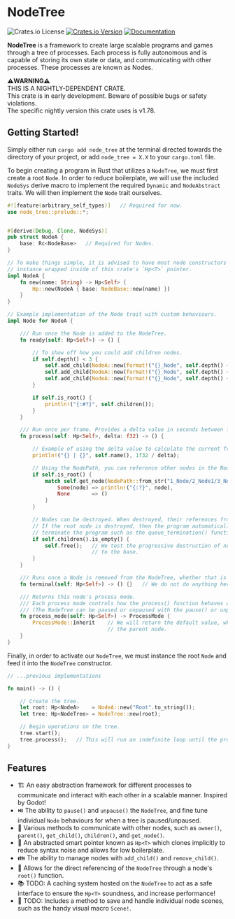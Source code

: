 # NodeTree
![Crates.io License](https://img.shields.io/crates/l/node_tree?color=green)
[![Crates.io Version](https://img.shields.io/crates/v/node_tree)](https://crates.io/crates/node_tree)
[![Documentation](https://docs.rs/node_tree/badge.svg)](https://docs.rs/node_tree)

**NodeTree** is a framework to create large scalable programs and games through a tree of processes. Each process is fully autonomous and is capable of storing its own state or data, and communicating with other processes. These processes are known as Nodes.

**⚠️WARNING⚠️**<br>
THIS IS A NIGHTLY-DEPENDENT CRATE.<br>
This crate is in early development. Beware of possible bugs or safety violations.<br>
The specific nightly version this crate uses is v1.78.

## Getting Started!
Simply either run `cargo add node_tree` at the terminal directed towards the directory of your project, or add `node_tree = X.X` to your `cargo.toml` file.

To begin creating a program in Rust that utilizes a `NodeTree`, we must first create a root `Node`. In order to reduce boilerplate, we will use the included `NodeSys` derive macro to implement the required `Dynamic` and `NodeAbstract` traits. We will then implement the `Node` trait ourselves.
```rust
#![feature(arbitrary_self_types)]   // Required for now.
use node_tree::prelude::*;


#[derive(Debug, Clone, NodeSys)]
pub struct NodeA {
    base: Rc<NodeBase>   // Required for Nodes.
}

// To make things simple, it is advised to have most node constructors return the node
// instance wrapped inside of this crate's `Hp<T>` pointer.
impl NodeA {
    fn new(name: String) -> Hp<Self> {
        Hp::new(NodeA { base: NodeBase::new(name) })
    }
}

// Example implementation of the Node trait with custom behaviours.
impl Node for NodeA {

    /// Run once the Node is added to the NodeTree.
    fn ready(self: Hp<Self>) -> () {

        // To show off how you could add children nodes.
        if self.depth() < 3 {
            self.add_child(NodeA::new(format!("{}_Node", self.depth() + 1)));
            self.add_child(NodeA::new(format!("{}_Node", self.depth() + 1)));
            self.add_child(NodeA::new(format!("{}_Node", self.depth() + 1)));
        }

        if self.is_root() {
            println!("{:#?}", self.children());
        }
    }

    /// Run once per frame. Provides a delta value in seconds between frames.
    fn process(self: Hp<Self>, delta: f32) -> () {

        // Example of using the delta value to calculate the current framerate.
        println!("{} | {}", self.name(), 1f32 / delta);

        // Using the NodePath, you can reference other nodes in the NodeTree from this node.
        if self.is_root() {
            match self.get_node(NodePath::from_str("1_Node/2_Node1/3_Node2")) {
                Some(node) => println!("{:?}", node),
                None       => ()
            }
        }

        // Nodes can be destroyed. When destroyed, their references from the NodeTree are cleaned up as well.
        // If the root node is destroyed, then the program automatically exits. (There are other ways to
        // terminate the program such as the queue_termination() function on the NodeTree instance).
        if self.children().is_empty() {
            self.free();   // We test the progressive destruction of nodes from the tip of the tree
                           // to the base.
        }
    }

    /// Runs once a Node is removed from the NodeTree, whether that is from the program itself terminating or not.
    fn terminal(self: Hp<Self>) -> () {}   // We do not do anything here for this example.

    /// Returns this node's process mode.
    /// Each process mode controls how the process() function behaves when the NodeTree is paused or not.
    /// (The NodeTree can be paused or unpaused with the pause() or unpause() functions respectively.)
    fn process_mode(self: Hp<Self>) -> ProcessMode {
        ProcessMode::Inherit    // We will return the default value, which inherits the behaviour from
                                // the parent node.
    }
}
```

Finally, in order to activate our `NodeTree`, we must instance the root `Node` and feed it into the `NodeTree` constructor.
```rust
// ...previous implementations

fn main() -> () {

    // Create the tree.
    let root: Hp<NodeA>    = NodeA::new("Root".to_string());
    let tree: Hp<NodeTree> = NodeTree::new(root);

    // Begin operations on the tree.
    tree.start();
    tree.process();   // This will run an indefinite loop until the program exits.
}
```

## Features
- 🏗️ An easy abstraction framework for different processes to communicate and interact with each other in a scalable manner. Inspired by Godot!
- ⏯️ The ability to `pause()` and `unpause()` the `NodeTree`, and fine tune individual `Node` behaviours for when a tree is paused/unpaused.
- 📡 Various methods to communicate with other nodes, such as `owner()`, `parent()`, `get_child()`, `children()`, and `get_node()`.
- 🔗 An abstracted smart pointer known as `Hp<T>` which clones implicitly to reduce syntax noise and allows for low boilerplate.
- 👪 The ability to manage nodes with `add_child()` and `remove_child()`.
- 🌲 Allows for the direct referencing of the `NodeTree` through a node's `root()` function.
- 📚 TODO: A caching system hosted on the `NodeTree` to act as a safe interface to ensure the `Hp<T>` soundness, and increase performance!
- 📜 TODO: Includes a method to save and handle individual node scenes, such as the handy visual macro `Scene!`.

